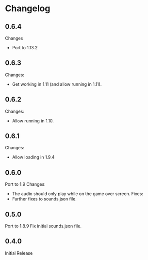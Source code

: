 Changelog
==========

0.6.4
------
Changes
* Port to 1.13.2

0.6.3
------
Changes:
* Get working in 1.11 (and allow running in 1.11).

0.6.2
------
Changes:
* Allow running in 1.10.

0.6.1
-----
Changes:
* Allow loading in 1.9.4

0.6.0
-----
Port to 1.9
Changes:
* The audio should only play while on the game over screen.
Fixes:
* Further fixes to sounds.json file.

0.5.0
------
Port to 1.8.9
Fix initial sounds.json file.

0.4.0
------
Initial Release

